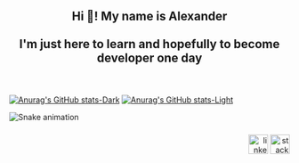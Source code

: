
<h2 align="center">Hi 👋! My name is Alexander<br><br>I'm just here to learn and hopefully to become developer one day</h2>


###

<br clear="both">


[![Anurag's GitHub stats-Dark](https://github-readme-stats.vercel.app/api?username=whuzurbuddha&show_icons=true&theme=dark#gh-dark-mode-only)](https://github.com/anuraghazra/github-readme-stats#gh-dark-mode-only)
[![Anurag's GitHub stats-Light](https://github-readme-stats.vercel.app/api?username=whuzurbuddha&show_icons=true&theme=default#gh-light-mode-only)](https://github.com/anuraghazra/github-readme-stats#gh-light-mode-only)






   ![Snake animation](https://github.com/whuzurbuddha/whuzurbuddha/blob/output/github-contribution-grid-snake.svg)


###

<div align="right">
    <img src="https://img.shields.io/static/v1?message=LinkedIn&logo=linkedin&label=&color=0077B5&logoColor=white&labelColor=&style=flat" height="35" alt="linkedin logo"  />
    <img src="https://img.shields.io/static/v1?message=Stackoverflow&logo=stackoverflow&label=&color=FE7A16&logoColor=white&labelColor=&style=flat" height="35" alt="stackoverflow logo"  />
</div>

###

